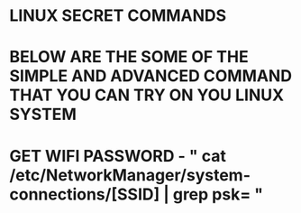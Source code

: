 # LINUX SECRET COMMANDS 

# BELOW ARE THE SOME OF THE SIMPLE AND ADVANCED COMMAND THAT YOU CAN TRY ON YOU LINUX SYSTEM





# GET WIFI PASSWORD - " cat /etc/NetworkManager/system-connections/[SSID] | grep psk= "
